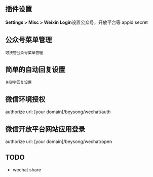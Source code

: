 ## 插件设置

**Settings > Misc > Weixin Login**设置公众号，开放平台等 appid secret

## 公众号菜单管理

    可接管公众号菜单管理

## 简单的自动回复设置

    关键字回复设置

## 微信环境授权

authorize url: [your domain]/beysong/wechat/auth

## 微信开放平台网站应用登录

authorize url: [your domain]/beysong/wechat/open

## TODO

- wechat share
